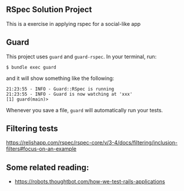 ## RSpec Solution Project


This is a exercise in applying rspec for a social-like app

## Guard
This project uses `guard` and `guard-rspec`. In your terminal, run:

    $ bundle exec guard

and it will show something like the following:

    21:23:55 - INFO - Guard::RSpec is running
    21:23:55 - INFO - Guard is now watching at 'xxx'
    [1] guard(main)>

Whenever you save a file, `guard` will automatically run your tests.

## Filtering tests
https://relishapp.com/rspec/rspec-core/v/3-4/docs/filtering/inclusion-filters#focus-on-an-example


## Some related reading:

* https://robots.thoughtbot.com/how-we-test-rails-applications
